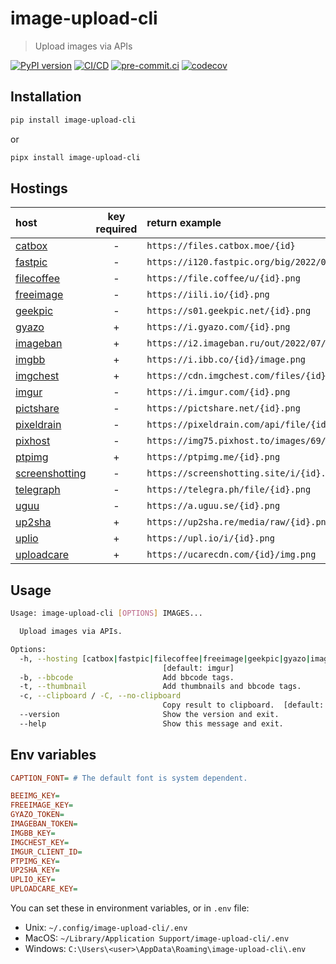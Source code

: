 # image-upload-cli

> Upload images via APIs

[![PyPI version](https://img.shields.io/pypi/v/image-upload-cli)](https://pypi.org/project/image-upload-cli)
[![CI/CD](https://github.com/DeadNews/image-upload-cli/actions/workflows/python-app.yml/badge.svg)](https://github.com/DeadNews/image-upload-cli/actions/workflows/python-app.yml)
[![pre-commit.ci](https://results.pre-commit.ci/badge/github/DeadNews/image-upload-cli/main.svg)](https://results.pre-commit.ci/latest/github/DeadNews/image-upload-cli/main)
[![codecov](https://codecov.io/gh/DeadNews/image-upload-cli/branch/main/graph/badge.svg?token=OCZDZIYPMC)](https://codecov.io/gh/DeadNews/image-upload-cli)

## Installation

```sh
pip install image-upload-cli
```

or

```sh
pipx install image-upload-cli
```

## Hostings

| host                                           | key required | return example                                       |
| :--------------------------------------------- | :----------: | :--------------------------------------------------- |
| [catbox](https://catbox.moe/)                  |      -       | `https://files.catbox.moe/{id}`                      |
| [fastpic](https://fastpic.org/)                |      -       | `https://i120.fastpic.org/big/2022/0730/d9/{id}.png` |
| [filecoffee](https://file.coffee/)             |      -       | `https://file.coffee/u/{id}.png`                     |
| [freeimage](https://freeimage.host/)           |      -       | `https://iili.io/{id}.png`                           |
| [geekpic](https://geekpic.net/)                |      -       | `https://s01.geekpic.net/{id}.png`                   |
| [gyazo](https://gyazo.com/)                    |      +       | `https://i.gyazo.com/{id}.png`                       |
| [imageban](https://imageban.ru/)               |      +       | `https://i2.imageban.ru/out/2022/07/30/{id}.png`     |
| [imgbb](https://imgbb.com/)                    |      +       | `https://i.ibb.co/{id}/image.png`                    |
| [imgchest](https://imgchest.com/)              |      +       | `https://cdn.imgchest.com/files/{id}.png`            |
| [imgur](https://imgur.com/)                    |      -       | `https://i.imgur.com/{id}.png`                       |
| [pictshare](https://pictshare.net/)            |      -       | `https://pictshare.net/{id}.png`                     |
| [pixeldrain](https://pixeldrain.com/)          |      -       | `https://pixeldrain.com/api/file/{id}`               |
| [pixhost](https://pixhost.to/)                 |      -       | `https://img75.pixhost.to/images/69/{id}_img.png`    |
| [ptpimg](https://ptpimg.me/)                   |      +       | `https://ptpimg.me/{id}.png`                         |
| [screenshotting](https://screenshotting.site/) |      -       | `https://screenshotting.site/i/{id}.png`             |
| [telegraph](https://telegra.ph/)               |      -       | `https://telegra.ph/file/{id}.png`                   |
| [uguu](https://uguu.se)                        |      -       | `https://a.uguu.se/{id}.png`                         |
| [up2sha](https://up2sha.re/)                   |      +       | `https://up2sha.re/media/raw/{id}.png`               |
| [uplio](https://upl.io/)                       |      +       | `https://upl.io/i/{id}.png`                          |
| [uploadcare](https://uploadcare.com/)          |      +       | `https://ucarecdn.com/{id}/img.png`                  |

## Usage

```sh
Usage: image-upload-cli [OPTIONS] IMAGES...

  Upload images via APIs.

Options:
  -h, --hosting [catbox|fastpic|filecoffee|freeimage|geekpic|gyazo|imageban|imgbb|imgchest|imgur|pictshare|pixeldrain|pixhost|ptpimg|screenshotting|telegraph|uguu|up2sha|uplio|uploadcare]
                                  [default: imgur]
  -b, --bbcode                    Add bbcode tags.
  -t, --thumbnail                 Add thumbnails and bbcode tags.
  -c, --clipboard / -C, --no-clipboard
                                  Copy result to clipboard.  [default: c]
  --version                       Show the version and exit.
  --help                          Show this message and exit.
```

## Env variables

```ini
CAPTION_FONT= # The default font is system dependent.

BEEIMG_KEY=
FREEIMAGE_KEY=
GYAZO_TOKEN=
IMAGEBAN_TOKEN=
IMGBB_KEY=
IMGCHEST_KEY=
IMGUR_CLIENT_ID=
PTPIMG_KEY=
UP2SHA_KEY=
UPLIO_KEY=
UPLOADCARE_KEY=
```

You can set these in environment variables, or in `.env` file:

- Unix: `~/.config/image-upload-cli/.env`
- MacOS: `~/Library/Application Support/image-upload-cli/.env`
- Windows: `C:\Users\<user>\AppData\Roaming\image-upload-cli\.env`
